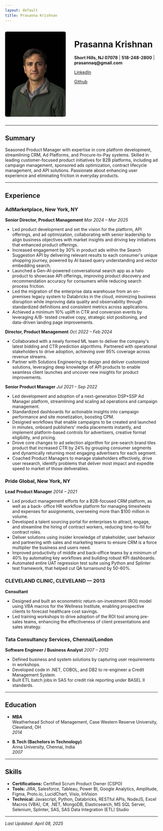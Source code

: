 ```yaml
---
layout: default
title: Prasanna Krishnan
---
```


<div style="display: flex; align-items: flex-start; gap: 2em; margin-bottom: 2em;">
  <img src="/assets/images/Headshot_PK.jpg" alt="Prasanna Krishnan" style="width: 200px; border-radius: 5px; margin-top: 1em;">
  <div>
    <h1>Prasanna Krishnan</h1>
    <p><strong>Short Hills, NJ 07078</strong> | <strong>518-248-2800</strong> | <strong>prasannaq@gmail.com</strong> </p>
    <p> <a href="https://www.linkedin.com/in/prasanna-krishnan/">LinkedIn</a></p>
    <p> <a href="https://github.com/tkppop">Github</a></p>
  </div>
</div>

---

## Summary  
Seasoned Product Manager with expertise in core platform development, streamlining CRM, Ad Platforms, and Procure-to-Pay systems. Skilled in leading customer-focused product initiatives for B2B platforms, including ad campaign management, sponsored ads optimization, contract lifecycle management, and API solutions. Passionate about enhancing user experience and eliminating friction in everyday products.

---

## Experience  

### AdMarketplace, New York, NY  
**Senior Director, Product Management** *Mar 2024 – Mar 2025*  
- Led product development and set the vision for the platform, API offerings, and ad
optimization, collaborating with senior leadership to align business objectives with market insights and driving key initiatives that enhanced product offerings.
- Increased engagement by 30% in product ads within the Search Suggestion API by delivering relevant results to each consumer's unique shopping journey, powered by AI based query understanding and vector embedding search.
- Launched a Gen-AI-powered conversational search app as a halo product to showcase API offerings, improving product discovery and recommendation accuracy for consumers while reducing search process friction.
- Led the migration of the enterprise data warehouse from an on-premises legacy system to Databricks in the cloud, minimizing business disruption while improving data quality and observability through standardized definitions and consistent metrics across applications.
- Achieved a minimum 10% uplift in CTR and conversion events by leveraging A/B- tested creative copy, strategic slot positioning, and data-driven landing page improvements.

**Director, Product Management** *Oct 2022 – Feb 2024* 
- Collaborated with a newly formed ML team to deliver the company's latest bidding and CTR prediction algorithms. Partnered with operational stakeholders to drive adoption, achieving over 95% coverage across revenue streams.
- Partner with Solutions Engineering to design and deliver customized solutions, leveraging deep knowledge of API products to enable seamless client launches and uncover new insights for product improvements.

**Senior Product Manager** *Jul 2021 – Sep 2022*  
- Led development and adoption of a next-generation DSP+SSP Ad Manager platform, streamlining and scaling ad operations and campaign management.
- Standardized dashboards for actionable insights into campaign performance and site monetization, boosting CPM.
- Designed workflows that enable campaigns to be created and launched in minutes, onboard publishers' media placements instantly, and implement platform-based controls for advertisers, creative format eligibility, and pricing.
- Drove core changes to ad selection algorithm for pre-search brand tiles product that increased CTR by 24% by grouping consumer segments and dynamically returning most engaging advertisers for each segment.
- Coached Product Managers to manage stakeholders effectively, drive user research, identify problems that deliver most impact and expedite speed to market of those deliverables.

### Pride Global, New York, NY  
**Lead Product Manager** *2014 – 2021*  
- Led product management efforts for a B2B-focused CRM platform, as well as a back- office HR workflow platform for managing timesheets and expenses for assignments, overseeing more than $100 million in volume.
- Developed a talent sourcing portal for enterprises to attract, engage, and streamline the hiring of contract workers, reducing time-to-fill for contract roles.
- Deliver solutions using insider knowledge of stakeholder, user behavior and partnering with sales and marketing teams to ensure CRM is a force multiplier the business and users need.
- Improved productivity of middle and back-office teams by a minimum of 40% by automating key workflows and building robust KPI dashboards.
- Automated entire UAT regression test suite using Python and Splinter test framework, that helped cut QA turnaround by 50-60%.

### CLEVELAND CLINIC, CLEVELAND — 2013
**Consultant** 
- Designed and built an econometric return-on-investment (ROI) model using VBA macros for the Wellness Institute, enabling prospective clients to forecast healthcare cost savings.
- Led training workshops to drive adoption of the ROI tool among pre-sales teams, enhancing the effectiveness of client presentations and sales strategy.

### Tata Consultancy Services, Chennai/London  
**Software Engineer / Business Analyst** *2007 – 2012*  
- Defined business and system solutions by capturing user requirements in workshops.  
- Developed code in .NET, COBOL, and DB2 to re-engineer a Credit Management System.  
- Built ETL batch jobs in SAS for credit risk reporting under BASEL II standards.  

---

## Education  
- **MBA**  
  Weatherhead School of Management, Case Western Reserve University, Cleveland, OH  
  *2014*  

- **B.Tech (Bachelors in Technology)**  
  Anna University, Chennai, India  
  *2007*  

---

## Skills  
- **Certifications:** Certified Scrum Product Owner (CSPO)  
- **Tools:** JIRA, Salesforce, Tableau, Power BI, Google Analytics, Amplitude, Figma, Proto.io, LucidChart, Visio, InVision  
- **Technical:** Javascript, Python, Databricks, RESTful APIs, NodeJS, Excel Macros (VBA), C#, .NET, MongoDB, Elasticsearch, MS SQL Server, Selenium, Splinter, SAS, SAS Data Integration (ETL) Studio  

---

*Last Updated: April 08, 2025* 